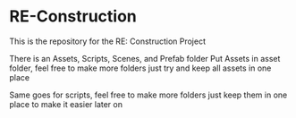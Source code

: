 # RE-Construction

This is the repository for the RE: Construction Project

There is an Assets, Scripts, Scenes, and Prefab folder
Put Assets in asset folder, feel free to make more folders just try and keep all assets in one place

Same goes for scripts, feel free to make more folders just keep them in one place to make it easier later on
